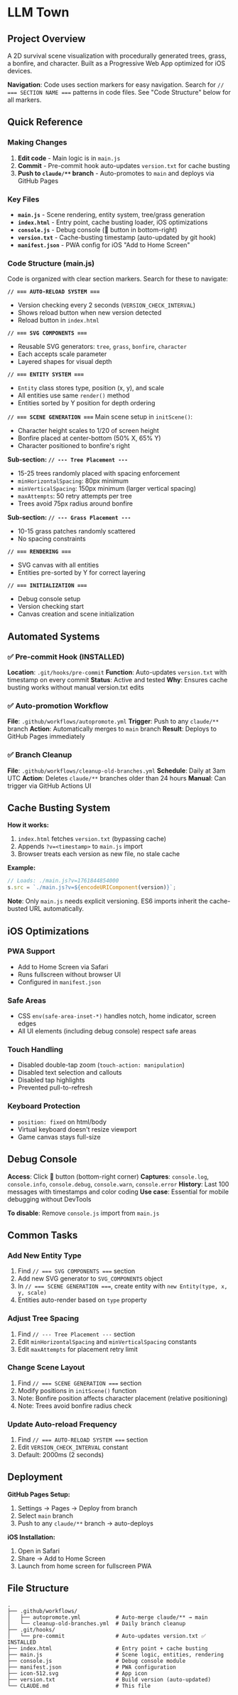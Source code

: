 # LLM Town

## Project Overview
A 2D survival scene visualization with procedurally generated trees, grass, a bonfire, and character. Built as a Progressive Web App optimized for iOS devices.

**Navigation**: Code uses section markers for easy navigation. Search for `// === SECTION NAME ===` patterns in code files. See "Code Structure" below for all markers.

## Quick Reference

### Making Changes
1. **Edit code** - Main logic is in `main.js`
2. **Commit** - Pre-commit hook auto-updates `version.txt` for cache busting
3. **Push to `claude/**` branch** - Auto-promotes to `main` and deploys via GitHub Pages

### Key Files
- **`main.js`** - Scene rendering, entity system, tree/grass generation
- **`index.html`** - Entry point, cache busting loader, iOS optimizations
- **`console.js`** - Debug console (🐛 button in bottom-right)
- **`version.txt`** - Cache-busting timestamp (auto-updated by git hook)
- **`manifest.json`** - PWA config for iOS "Add to Home Screen"

### Code Structure (main.js)

Code is organized with clear section markers. Search for these to navigate:

**`// === AUTO-RELOAD SYSTEM ===`**
- Version checking every 2 seconds (`VERSION_CHECK_INTERVAL`)
- Shows reload button when new version detected
- Reload button in `index.html`

**`// === SVG COMPONENTS ===`**
- Reusable SVG generators: `tree`, `grass`, `bonfire`, `character`
- Each accepts scale parameter
- Layered shapes for visual depth

**`// === ENTITY SYSTEM ===`**
- `Entity` class stores type, position (x, y), and scale
- All entities use same `render()` method
- Entities sorted by Y position for depth ordering

**`// === SCENE GENERATION ===`**
Main scene setup in `initScene()`:
- Character height scales to 1/20 of screen height
- Bonfire placed at center-bottom (50% X, 65% Y)
- Character positioned to bonfire's right

**Sub-section: `// --- Tree Placement ---`**
- 15-25 trees randomly placed with spacing enforcement
- `minHorizontalSpacing`: 80px minimum
- `minVerticalSpacing`: 150px minimum (larger vertical spacing)
- `maxAttempts`: 50 retry attempts per tree
- Trees avoid 75px radius around bonfire

**Sub-section: `// --- Grass Placement ---`**
- 10-15 grass patches randomly scattered
- No spacing constraints

**`// === RENDERING ===`**
- SVG canvas with all entities
- Entities pre-sorted by Y for correct layering

**`// === INITIALIZATION ===`**
- Debug console setup
- Version checking start
- Canvas creation and scene initialization

## Automated Systems

### ✅ Pre-commit Hook (INSTALLED)
**Location**: `.git/hooks/pre-commit`
**Function**: Auto-updates `version.txt` with timestamp on every commit
**Status**: Active and tested
**Why**: Ensures cache busting works without manual version.txt edits

### ✅ Auto-promotion Workflow
**File**: `.github/workflows/autopromote.yml`
**Trigger**: Push to any `claude/**` branch
**Action**: Automatically merges to `main` branch
**Result**: Deploys to GitHub Pages immediately

### ✅ Branch Cleanup
**File**: `.github/workflows/cleanup-old-branches.yml`
**Schedule**: Daily at 3am UTC
**Action**: Deletes `claude/**` branches older than 24 hours
**Manual**: Can trigger via GitHub Actions UI

## Cache Busting System

**How it works:**
1. `index.html` fetches `version.txt` (bypassing cache)
2. Appends `?v=<timestamp>` to `main.js` import
3. Browser treats each version as new file, no stale cache

**Example:**
```javascript
// Loads: ./main.js?v=1761844854000
s.src = `./main.js?v=${encodeURIComponent(version)}`;
```

**Note**: Only `main.js` needs explicit versioning. ES6 imports inherit the cache-busted URL automatically.

## iOS Optimizations

### PWA Support
- Add to Home Screen via Safari
- Runs fullscreen without browser UI
- Configured in `manifest.json`

### Safe Areas
- CSS `env(safe-area-inset-*)` handles notch, home indicator, screen edges
- All UI elements (including debug console) respect safe areas

### Touch Handling
- Disabled double-tap zoom (`touch-action: manipulation`)
- Disabled text selection and callouts
- Disabled tap highlights
- Prevented pull-to-refresh

### Keyboard Protection
- `position: fixed` on html/body
- Virtual keyboard doesn't resize viewport
- Game canvas stays full-size

## Debug Console

**Access**: Click 🐛 button (bottom-right corner)
**Captures**: `console.log`, `console.info`, `console.debug`, `console.warn`, `console.error`
**History**: Last 100 messages with timestamps and color coding
**Use case**: Essential for mobile debugging without DevTools

**To disable**: Remove `console.js` import from `main.js`

## Common Tasks

### Add New Entity Type
1. Find `// === SVG COMPONENTS ===` section
2. Add new SVG generator to `SVG_COMPONENTS` object
3. In `// === SCENE GENERATION ===`, create entity with `new Entity(type, x, y, scale)`
4. Entities auto-render based on `type` property

### Adjust Tree Spacing
1. Find `// --- Tree Placement ---` section
2. Edit `minHorizontalSpacing` and `minVerticalSpacing` constants
3. Edit `maxAttempts` for placement retry limit

### Change Scene Layout
1. Find `// === SCENE GENERATION ===` section
2. Modify positions in `initScene()` function
3. Note: Bonfire position affects character placement (relative positioning)
4. Note: Trees avoid bonfire radius check

### Update Auto-reload Frequency
1. Find `// === AUTO-RELOAD SYSTEM ===` section
2. Edit `VERSION_CHECK_INTERVAL` constant
3. Default: 2000ms (2 seconds)

## Deployment

**GitHub Pages Setup:**
1. Settings → Pages → Deploy from branch
2. Select `main` branch
3. Push to any `claude/**` branch → auto-deploys

**iOS Installation:**
1. Open in Safari
2. Share → Add to Home Screen
3. Launch from home screen for fullscreen PWA

## File Structure
```
.
├── .github/workflows/
│   ├── autopromote.yml           # Auto-merge claude/** → main
│   └── cleanup-old-branches.yml  # Daily branch cleanup
├── .git/hooks/
│   └── pre-commit                # Auto-updates version.txt ✅ INSTALLED
├── index.html                    # Entry point + cache busting
├── main.js                       # Scene logic, entities, rendering
├── console.js                    # Debug console module
├── manifest.json                 # PWA configuration
├── icon-512.svg                  # App icon
├── version.txt                   # Build version (auto-updated)
└── CLAUDE.md                     # This file
```

